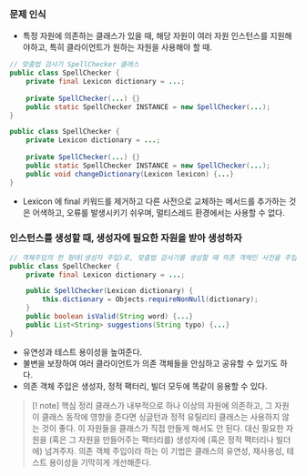 
### 문제 인식

* 특정 자원에 의존하는 클래스가 있을 때, 해당 자원이 여러 자원 인스턴스를 지원해야하고, 특히 클라이언트가 원하는 자원을 사용해야 할 때.
```java
// 맞춤법 검사기 SpellChecker 클래스
public class SpellChecker {
	private final Lexicon dictionary = ...;
	
	private SpellChecker(...) {}
	public static SpellChecker INSTANCE = new SpellChecker(...);
}

public class SpellChecker {
	private Lexicon dictionary = ...;
	
	private SpellChecker(...) {}
	public static SpellChecker INSTANCE = new SpellChecker(...);
	public void changeDictionary(Lexicon lexicon) {...}
}
```
* Lexicon 에 final 키워드를 제거하고 다른 사전으로 교체하는 메서드를 추가하는 것은 어색하고, 오류를 발생시키기 쉬우며, 멀티스레드 환경에서는 사용할 수 없다.

### 인스턴스를 생성할 때, 생성자에 필요한 자원을 받아 생성하자

```java
// 객체주입의 한 형태(생성자 주입)로, 맞춤법 검사기를 생성할 때 의존 객체인 사전을 주입해주면 된다.
public class SpellChecker {
	private final Lexicon dictionary = ...;

	public SpellChecker(Lexicon dictionary) {
		this.dictionary = Objects.requireNonNull(dictionary);
	}
	public boolean isValid(String word) {...}
	public List<String> suggestions(String typo) {...}
}
```

* 유연성과 테스트 용이성을 높여준다.
* 불변을 보장하여 여러 클라이언트가 의존 객체들을 안심하고 공유할 수 있기도 하다.
* 의존 객체 주입은 생성자, 정적 팩터리, 빌더 모두에 똑같이 응용할 수 있다.

>[! note] 핵심 정리
>클래스가 내부적으로 하나 이상의 자원에 의존하고, 그 자원이 클래스 동작에 영향을 준다면 싱글턴과 정적 유틸리티 클래스는 사용하지 않는 것이 좋다.
>이 자원들을 클래스가 직접 만들게 해서도 안 된다. 대신 필요한 자원을 (혹은 그 자원을 만들어주는 팩터리를) 생성자에 (혹은 정적 팩터리나 빌더에) 넘겨주자. 의존 객체 주입이라 하는 이 기법은 클래스의 유연성, 재사용성, 테스트 용이성을 기막히게 개선해준다.

